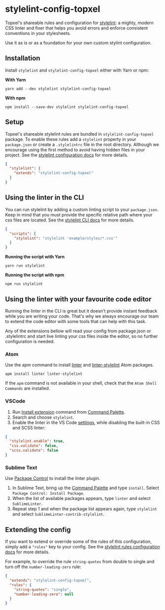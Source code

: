 # stylelint-config-topxel

Topxel's shareable rules and configuration for [stylelint](https://stylelint.io/): a mighty, modern CSS linter and fixer that helps you avoid errors and enforce consistent conventions in your stylesheets.

Use it as is or as a foundation for your own custom stylint configuration.

## Installation

Install `stylelint` and `stylelint-config-topxel` either with Yarn or npm:

**With Yarn**
```
yarn add --dev stylelint stylelint-config-topxel
```

**With npm**
```
npm install --save-dev stylelint stylelint-config-topxel
```

## Setup
Topxel's shareable stylelint rules are bundled in `stylelint-config-topxel` package. To enable these rules add a `stylelint` property in your `package.json` or create a `.stylelintrc` file in the root directory. Although we encourage using the first method to avoid having hidden files in your project. See the [stylelint configuration docs](https://stylelint.io/user-guide/configuration/) for more details.
```json
{
  "stylelint": {
    "extends": "stylelint-config-topxel"
  }
}
```

## Using the linter in the CLI

You can run stylelint by adding a custom linting script to your `package.json`. Keep in mind that you must provide the specific relative path where your css files are located. See the [stylelint CLI docs](https://stylelint.io/user-guide/cli/) for more details.
```json
{
  "scripts": {
    "stylelint": "stylelint 'example/styles/*.css'"
  }
}
```

**Running the script with Yarn**
```
yarn run stylelint
```

**Running the script with npm**
```
npm run stylelint
```

## Using the linter with your favourite code editor

Running the linter in the CLI is great but it doesn't provide instant feedback while you are writing your code. That's why we always encourage our team to extend the code editor with some tools that can help with this task.

Any of the extensions bellow will read your config from package.json or .stylelintrc and start live linting your css files inside the editor, so no further configuration is needed.

### Atom

Use the apm command to install [linter](https://atom.io/packages/linter) and [linter-stylelint](https://atom.io/packages/linter-stylelint) Atom packages.

```
apm install linter linter-stylelint
```

If the `apm` command is not available in your shell, check that the `Atom Shell Commands` are installed.

### VSCode

1. Run [Install extension](https://code.visualstudio.com/docs/editor/extension-gallery#_install-an-extension) command from [Command Palette](https://code.visualstudio.com/Docs/editor/codebasics#_command-palette).
2. Search and choose `stylelint`.
3. Enable the linter in the VS Code [settings](https://code.visualstudio.com/docs/getstarted/settings), while disabling the built-in CSS and SCSS linter:

```json
{
  "stylelint.enable": true,
  "css.validate": false,
  "scss.validate": false
}
```

### Sublime Text

Use [Package Control](https://packagecontrol.io/installation) to install the linter plugin.

1. In Sublime Text, bring up the [Command Palette](http://docs.sublimetext.info/en/sublime-text-3/extensibility/command_palette.html) and type `install`. Select `Package Control: Install Package`.
2. When the list of available packages appears, type `linter` and select `SublimeLinter`.
3. Repeat step 1 and when the package list appears again, type `stylelint` and select `SublimeLinter-contrib-stylelint`.


## Extending the config

If you want to extend or override some of the rules of this configuration, simply add a `"rules"` key to your config. See the [stylelint rules configuration docs](https://stylelint.io/user-guide/configuration/#rules) for more details.

For example, to override the rule `string-quotes` from double to single and turn off the `number-leading-zero` rule:

```json
{
  "extends": "stylelint-config-topxel",
  "rules": {
    "string-quotes": "single",
    "number-leading-zero": null
  }
}
```

